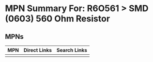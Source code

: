 



# MPN Summary For: R6O561 > SMD (0603) 560 Ohm Resistor

## MPNs
  

|MPN|Direct Links|Search Links|
| :--- | :--- | :--- |
||||
